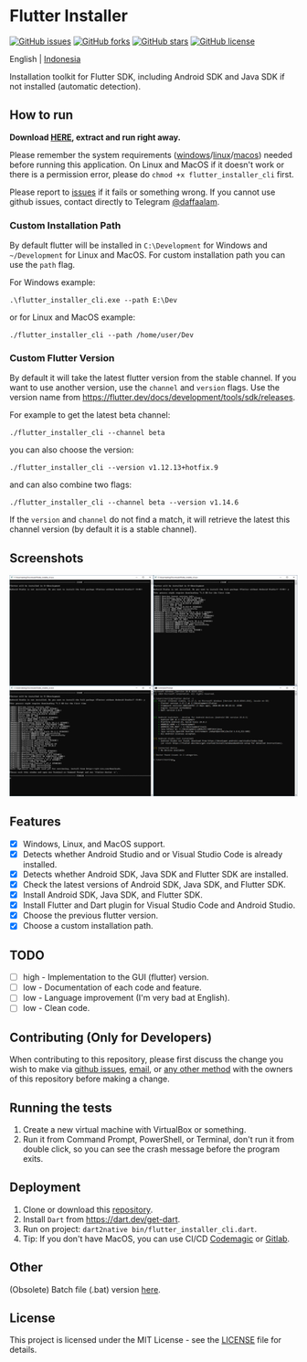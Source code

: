 # Flutter Installer

[![GitHub issues](https://img.shields.io/github/issues/daffaalam/flutter_installer_cli)](https://github.com/daffaalam/flutter_installer_cli/issues)
[![GitHub forks](https://img.shields.io/github/forks/daffaalam/flutter_installer_cli)](https://github.com/daffaalam/flutter_installer_cli/network)
[![GitHub stars](https://img.shields.io/github/stars/daffaalam/flutter_installer_cli)](https://github.com/daffaalam/flutter_installer_cli/stargazers)
[![GitHub license](https://img.shields.io/github/license/daffaalam/flutter_installer_cli)](https://github.com/daffaalam/flutter_installer_cli/blob/master/LICENSE)

English | [Indonesia](README.md)

Installation toolkit for Flutter SDK, including Android SDK and Java SDK if not installed (automatic detection).

## How to run

**Download [HERE](https://github.com/daffaalam/flutter_installer_cli/releases/latest), extract and run right away.**

Please remember the system requirements ([windows](https://flutter.dev/docs/get-started/install/windows#system-requirements)/[linux](https://flutter.dev/docs/get-started/install/linux#system-requirement)/[macos](https://flutter.dev/docs/get-started/install/macos#system-requirement)) needed before running this application. On Linux and MacOS if it doesn't work or there is a permission error, please do `chmod +x flutter_installer_cli` first.

Please report to [issues](https://github.com/daffaalam/flutter_installer_cli/issues) if it fails or something wrong. If you cannot use github issues, contact directly to Telegram [@daffaalam](https://t.me/daffaalam).

### Custom Installation Path

By default flutter will be installed in `C:\Development` for Windows and `~/Development` for Linux and MacOS. For custom installation path you can use the `path` flag.

For Windows example:
```
.\flutter_installer_cli.exe --path E:\Dev
```
or for Linux and MacOS example:
```
./flutter_installer_cli --path /home/user/Dev
```

### Custom Flutter Version

By default it will take the latest flutter version from the stable channel. If you want to use another version, use the `channel` and `version` flags. Use the version name from https://flutter.dev/docs/development/tools/sdk/releases.

For example to get the latest beta channel:
```
./flutter_installer_cli --channel beta
```
you can also choose the version:
```
./flutter_installer_cli --version v1.12.13+hotfix.9
```
and can also combine two flags:
```
./flutter_installer_cli --channel beta --version v1.14.6
```

If the `version` and `channel` do not find a match, it will retrieve the latest this channel version (by default it is a stable channel).

## Screenshots

![screenshot](screenshots/screenshot.png)

## Features

- [x] Windows, Linux, and MacOS support.
- [x] Detects whether Android Studio and or Visual Studio Code is already installed.
- [x] Detects whether Android SDK, Java SDK and Flutter SDK are installed.
- [x] Check the latest versions of Android SDK, Java SDK, and Flutter SDK.
- [x] Install Android SDK, Java SDK, and Flutter SDK.
- [x] Install Flutter and Dart plugin for Visual Studio Code and Android Studio.
- [x] Choose the previous flutter version.
- [x] Choose a custom installation path.

## TODO

- [ ] high - Implementation to the GUI (flutter) version.
- [ ] low - Documentation of each code and feature.
- [ ] low - Language improvement (I'm very bad at English).
- [ ] low - Clean code.

## Contributing (Only for Developers)

When contributing to this repository, please first discuss the change you wish to make via [github issues](https://github.com/daffaalam/flutter_installer_cli/issues), [email](mailto:daffaalam@gmail.com), or [any other method](https://daffaalam.com/profile) with the owners of this repository before making a change.

## Running the tests

1. Create a new virtual machine with VirtualBox or something.
2. Run it from Command Prompt, PowerShell, or Terminal, don't run it from double click, so you can see the crash message before the program exits.

## Deployment

1. Clone or download this [repository](https://github.com/daffaalam/flutter_installer_cli).
2. Install `Dart` from https://dart.dev/get-dart.
3. Run on project: `dart2native bin/flutter_installer_cli.dart`.
4. Tip: If you don't have MacOS, you can use CI/CD [Codemagic](https://codemagic.io/) or [Gitlab](https://docs.gitlab.com/ee/ci/README.html).

## Other

(Obsolete) Batch file (.bat) version [here](https://github.com/daffaalam/flutter-installer).

## License

This project is licensed under the MIT License - see the [LICENSE](LICENSE) file for details.
